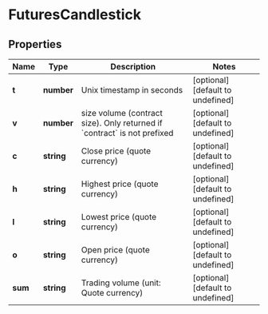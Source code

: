 # FuturesCandlestick

## Properties

Name | Type | Description | Notes
------------ | ------------- | ------------- | -------------
**t** | **number** | Unix timestamp in seconds | [optional] [default to undefined]
**v** | **number** | size volume (contract size). Only returned if &#x60;contract&#x60; is not prefixed | [optional] [default to undefined]
**c** | **string** | Close price (quote currency) | [optional] [default to undefined]
**h** | **string** | Highest price (quote currency) | [optional] [default to undefined]
**l** | **string** | Lowest price (quote currency) | [optional] [default to undefined]
**o** | **string** | Open price (quote currency) | [optional] [default to undefined]
**sum** | **string** | Trading volume (unit: Quote currency) | [optional] [default to undefined]


